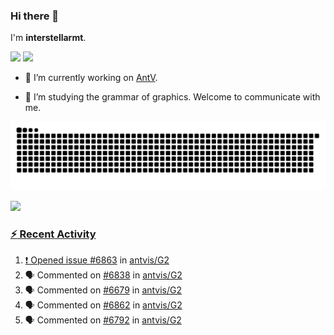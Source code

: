 ### Hi there 👋

I'm **interstellarmt**.

[![](https://img.shields.io/endpoint?url=https://awards.antv.vision/interstellarmt-g2-contributor.json)](https://github.com/antvis/g2)
[![](https://img.shields.io/endpoint?url=https://awards.antv.vision/interstellarmt-gpt-vis-contributor.json)](https://github.com/antvis/gpt-vis)

- 🔭 I’m currently working on [AntV](https://github.com/antvis).

- 📖 I’m studying the grammar of graphics. Welcome to communicate with me.

![](https://raw.githubusercontent.com/interstellarmt/interstellarmt/refs/heads/output/github-contribution-grid-snake.svg)
<div>
  <a href="https://github.com/interstellarmt">
  <img height="180em" src="https://github-readme-stats-eight-theta.vercel.app/api?username=interstellarmt&show_icons=true&include_all_commits=true&count_private=true&theme=tokyonight"/>
</div>
    
### :zap: Recent Activity

<!--START_SECTION:activity-->
1. ❗ Opened issue [#6863](https://github.com/antvis/G2/issues/6863) in [antvis/G2](https://github.com/antvis/G2)
2. 🗣 Commented on [#6838](https://github.com/antvis/G2/issues/6838#issuecomment-2875521878) in [antvis/G2](https://github.com/antvis/G2)
3. 🗣 Commented on [#6679](https://github.com/antvis/G2/issues/6679#issuecomment-2875509423) in [antvis/G2](https://github.com/antvis/G2)
4. 🗣 Commented on [#6862](https://github.com/antvis/G2/pull/6862#issuecomment-2875305248) in [antvis/G2](https://github.com/antvis/G2)
5. 🗣 Commented on [#6792](https://github.com/antvis/G2/issues/6792#issuecomment-2875260175) in [antvis/G2](https://github.com/antvis/G2)
<!--END_SECTION:activity-->

